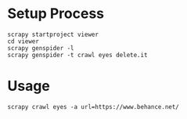 # Setup Process

```shell
scrapy startproject viewer
cd viewer
scrapy genspider -l
scrapy genspider -t crawl eyes delete.it
```

# Usage

```shell
scrapy crawl eyes -a url=https://www.behance.net/
```